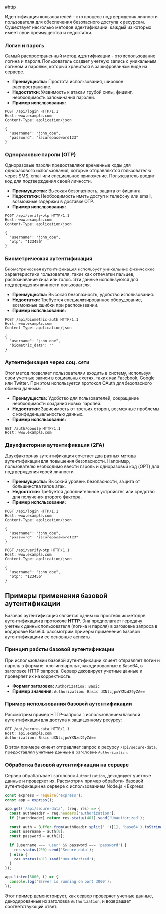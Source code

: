 #http 

Идентификация пользователей - это процесс подтверждения личности пользователя для обеспечения безопасного доступа к ресурсам. Существует несколько методов идентификации. каждый из которых имеет свои преимущества и недостатки.
### Логин и пароль
Самый распространенный метод идентификации - это использование логина и пароля. Пользователь создает учетную запись с уникальным логином и паролем, который храниться в зашифрованном виде на сервере.
- **Преимущества:** Простота использования, широкое распространение.
- **Недостатки:** Уязвимость к атакам грубой силы, фишинг, необходимость запоминания паролей.
- **Пример использования:**
```http
POST /api/login HTTP/1.1
Host: www.example.com
Content-Type: application/json

{
  "username": "john_doe",
  "password": "securepassword123"
}
```
### Одноразовые пароли (OTP)
Одноразовые пароли предоставляют временные коды для одноразового использования, которые отправляются пользователю через SMS, email или специальное приложение. Пользователь вводит код для подтверждения своей личности.
- **Преимущества:** Высокая безопасность, защита от фишинга.
- **Недостатки:** Необходимость иметь доступ к телефону или email, возможные задержки в доставке OTP.
- **Пример использования:**
```http
POST /api/verify-otp HTTP/1.1
Host: www.example.com
Content-Type: application/json

{
  "username": "john_doe",
  "otp": "123456"
}
```
### Биометрическая аутентификация
Биометрическая аутентификация использует уникальные физические характеристики пользователя, такие как отпечатки пальцев, распознавание лица или голос. Эти данные используются для подтверждения личности пользователя.
- **Преимущества:** Высокая безопасность, удобство использования.
- **Недостатки:** Требуется специализированное оборудование, возможные ошибки при распознавании.
- **Пример использования:**
```http
POST /api/biometric-auth HTTP/1.1
Host: www.example.com
Content-Type: application/json

{
  "username": "john_doe",
  "biometric_data": ""
}
```
### Аутентификация через соц. сети
Этот метод позволяет пользователям входить в систему, используя свои учетные записи в социальных сетях, таких как Facebook, Google или Twitter. При этом используется протокол OAuth для безопасного обмена данными.
- **Преимущества:** Удобство для пользователей, сокращение необходимости создания новых паролей.
- **Недостатки:** Зависимость от третьих сторон, возможные проблемы с конфиденциальностью данных.
- **Пример использования:**
```http
GET /auth/google HTTP/1.1
Host: www.example.com
```
### Двухфакторная аутентификация (2FA)
Двухфакторная аутентификация сочетает два разных метода аутентификации для повышения безопасности. Например, пользователю необходимо ввести пароль и одноразовый код (OPT) для подтверждения своей личности.
- **Преимущества:** Высокий уровень безопасности, защита от большинства типов атак.
- **Недостатки:** Требуется дополнительное устройство или средство для получения второго фактора.
- **Пример использования:**
```http
POST /api/login HTTP/1.1
Host: www.example.com
Content-Type: application/json

{
  "username": "john_doe",
  "password": "securepassword123"
}
```

```http
POST /api/verify-otp HTTP/1.1
Host: www.example.com
Content-Type: application/json

{
  "username": "john_doe",
  "otp": "123456"
}
```
## Примеры применения базовой аутентификации
Базовая аутентификация является одним их простейших методов аутентификации в протоколе **HTTP**. Она предполагает передачу учетных данных пользователя (логина и пароля) в заголовке запроса в кодировке Base64. рассмотрим примеры применения базовой аутентификации и ее основные аспекты.
### Принцип работы базовой аутентификации
При использовании базовой аутентификации клиент отправляет логин и пароль в формате  «логин:пароль», закодированные в Base64, в заголовке HTTP-запроса. Сервер декодирует учетные данные и проверяет их на корректность.
- **Формат заголовка:** `Authorization: Basic`
- **Пример значения:** `Authorization: Basic dXNlcjpwYXNzd29yZA==`
### Пример использования базовой аутентификации
Рассмотрим пример HTTP-запроса с использованием базовой аутентификации для доступа к защищенному ресурсу:
```http
GET /api/secure-data HTTP/1.1
Host: api.example.com
Authorization: Basic dXNlcjpwYXNzd29yZA==
```
В этом примере клиент отправляет запрос к ресурсу `/api/secure-data`, предоставляя учетные данные в заголовке `Authorization`.
### Обработка базовой аутентификации на сервере
Сервер обрабатывает заголовок `Authorization`, декодирует учетные данные и проверяет их. Рассмотрим пример обработки базовой аутентификации на сервере с использованием Node.js и Express:
```javascript
const express = require('express');
const app = express();

app.get('/api/secure-data', (req, res) => {
  const authHeader = req.headers['authorization'];
  if (!authHeader) return res.status(401).send('Unauthorized');

  const auth = Buffer.from(authHeader.split(' ')[1], 'base64').toString().split(':');
  const username = auth[0];
  const password = auth[1];

  if (username === 'user' && password === 'password') {
    res.status(200).send('Secure data');
  } else {
    res.status(401).send('Unauthorized');
  }
});

app.listen(3000, () => {
  console.log('Server is running on port 3000');
});
```
Этот пример демонстрирует, как сервер проверяет учетные данные, декодированные из заголовка `Authorization`, и возвращает соответствующий ответ.